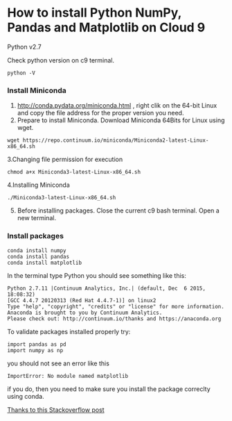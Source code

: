 # How to install Python NumPy, Pandas and Matplotlib on Cloud 9
Python v2.7

Check python version on c9 terminal.
```
python -V
```

### Install Miniconda

1. http://conda.pydata.org/miniconda.html , right clik on the 64-bit Linux and copy the file address for the proper version you need.
2. Prepare to install Miniconda. Download Miniconda 64Bits for Linux using wget. 
```
wget https://repo.continuum.io/miniconda/Miniconda2-latest-Linux-x86_64.sh
```

3.Changing file permission for execution
```
chmod a+x Miniconda3-latest-Linux-x86_64.sh
```

4.Installing Miniconda
```
./Miniconda3-latest-Linux-x86_64.sh
```
5. Before installing packages. Close the current c9 bash terminal. Open a new terminal.
### Install packages
```
conda install numpy
conda install pandas
conda install matplotlib
```
In the terminal type Python you should see something like this:
```
Python 2.7.11 |Continuum Analytics, Inc.| (default, Dec  6 2015, 18:08:32) 
[GCC 4.4.7 20120313 (Red Hat 4.4.7-1)] on linux2
Type "help", "copyright", "credits" or "license" for more information.
Anaconda is brought to you by Continuum Analytics.
Please check out: http://continuum.io/thanks and https://anaconda.org
```
To validate packages installed properly try:
```
import pandas as pd
import numpy as np
```
you should not see an error like this 
```
ImportError: No module named matplotlib
```
if you do, then you need to make sure you install the package correclty using conda.

[Thanks to this Stackoverflow post](http://stackoverflow.com/questions/31598883/installing-python-module-pandas-in-cloud9)
